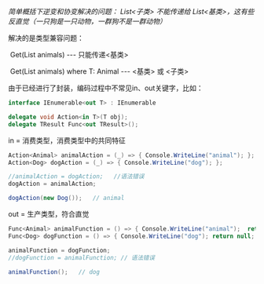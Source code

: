 *简单概括下逆变和协变解决的问题： List<子类> 不能传递给 List<基类>，这有些反直觉（一只狗是一只动物，一群狗不是一群动物）*

解决的是类型兼容问题：

​	Get(List<Animal> animals) --- 只能传递<基类>

​	Get(List<T> animals) where T: Animal --- <基类> 或 <子类>



由于已经进行了封装，编码过程中不常见in、out关键字，比如：

```csharp
interface IEnumerable<out T> : IEnumerable
```

```csharp
delegate void Action<in T>(T obj);
delegate TResult Func<out TResult>();
```



in = 消费类型，消费类型中的共同特征

```csharp
Action<Animal> animalAction = (_) => { Console.WriteLine("animal"); };
Action<Dog> dogAction = (_) => { Console.WriteLine("dog"); };

//animalAction = dogAction;   //语法错误
dogAction = animalAction;

dogAction(new Dog());   // animal
```



out = 生产类型，符合直觉

```csharp
Func<Animal> animalFunction = () => { Console.WriteLine("animal");  return null; };
Func<Dog> dogFunction = () => { Console.WriteLine("dog"); return null; };

animalFunction = dogFunction;
//dogFunction = animalFunction; // 语法错误

animalFunction();   // dog
```

